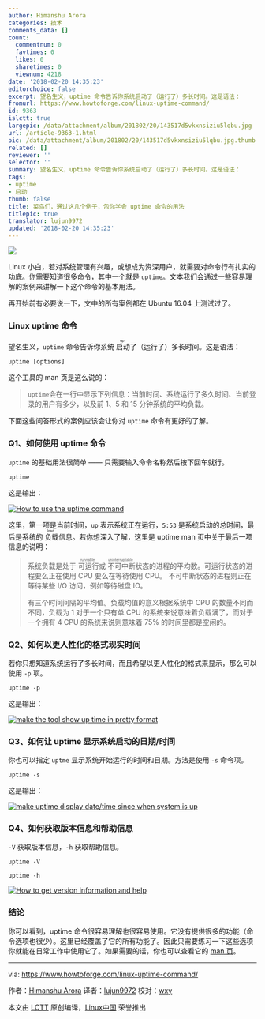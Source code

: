 ```yaml
---
author: Himanshu Arora
categories: 技术
comments_data: []
count:
  commentnum: 0
  favtimes: 0
  likes: 0
  sharetimes: 0
  viewnum: 4218
date: '2018-02-20 14:35:23'
editorchoice: false
excerpt: 望名生义，uptime 命令告诉你系统启动了（运行了）多长时间。这是语法：
fromurl: https://www.howtoforge.com/linux-uptime-command/
id: 9363
islctt: true
largepic: /data/attachment/album/201802/20/143517d5vkxnsiziu5lqbu.jpg
url: /article-9363-1.html
pic: /data/attachment/album/201802/20/143517d5vkxnsiziu5lqbu.jpg.thumb.jpg
related: []
reviewer: ''
selector: ''
summary: 望名生义，uptime 命令告诉你系统启动了（运行了）多长时间。这是语法：
tags:
- uptime
- 启动
thumb: false
title: 菜鸟们，通过这几个例子，包你学会 uptime 命令的用法
titlepic: true
translator: lujun9972
updated: '2018-02-20 14:35:23'
---
```


![](/data/attachment/album/201802/20/143517d5vkxnsiziu5lqbu.jpg)


Linux 小白，若对系统管理有兴趣，或想成为资深用户，就需要对命令行有扎实的功底。你需要知道很多命令，其中一个就是 `uptime`。文本我们会通过一些容易理解的案例来讲解一下这个命令的基本用法。


再开始前有必要说一下，文中的所有案例都在 Ubuntu 16.04 上测试过了。


### Linux uptime 命令


望名生义，`uptime` 命令告诉你系统<ruby> 启动 <rt>  up </rt></ruby>了（运行了）多长时间。这是语法：



```
uptime [options]

```

这个工具的 man 页是这么说的：



> 
> `uptime`会在一行中显示下列信息：当前时间、系统运行了多久时间、当前登录的用户有多少，以及前 1、5 和 15 分钟系统的平均负载。
> 
> 
> 


下面这些问答形式的案例应该会让你对 `uptime` 命令有更好的了解。


### Q1、如何使用 uptime 命令


`uptime` 的基础用法很简单 —— 只需要输入命令名称然后按下回车就行。



```
uptime

```

这是输出：


[![How to use the uptime command](/data/attachment/album/201802/20/143526ahnt5s5bhp7n75z3.png)](https://www.howtoforge.com/images/usage_of_pfsense_to_block_dos_attack_/big/uptime-basic-usage1.png)


这里，第一项是当前时间，`up` 表示系统正在运行，`5:53` 是系统启动的总时间，最后是系统的<ruby> 负载 <rt>  load </rt></ruby>信息。若你想深入了解，这里是 uptime man 页中关于最后一项信息的说明：



> 
> 系统负载是处于<ruby> 可运行 <rt>  runnable </rt></ruby>或<ruby> 不可中断 <rt>  uninterruptable </rt></ruby>状态的进程的平均数。可运行状态的进程要么正在使用 CPU 要么在等待使用 CPU。 不可中断状态的进程则正在等待某些 I/O 访问，例如等待磁盘 IO。
> 
> 
> 有三个时间间隔的平均值。负载均值的意义根据系统中 CPU 的数量不同而不同，负载为 1 对于一个只有单 CPU 的系统来说意味着负载满了，而对于一个拥有 4 CPU 的系统来说则意味着 75% 的时间里都是空闲的。
> 
> 
> 


### Q2、如何以更人性化的格式现实时间


若你只想知道系统运行了多长时间，而且希望以更人性化的格式来显示，那么可以使用 `-p` 项。



```
uptime -p

```

这是输出：


[![make the tool show up time in pretty format](/data/attachment/album/201802/20/143528r94ojuekjy5uyejm.png)](https://www.howtoforge.com/images/usage_of_pfsense_to_block_dos_attack_/big/uptime-p-option.png)


### Q3、如何让 uptime 显示系统启动的日期/时间


你也可以指定 `uptme` 显示系统开始运行的时间和日期。方法是使用 `-s` 命令项。



```
uptime -s

```

这是输出：


[![make uptime display date/time since when system is up](/data/attachment/album/201802/20/143529h21w9yi51bcziwie.png)](https://www.howtoforge.com/images/usage_of_pfsense_to_block_dos_attack_/big/uptime-s.png)


### Q4、如何获取版本信息和帮助信息


`-V` 获取版本信息，`-h` 获取帮助信息。



```
uptime -V

uptime -h

```

[![How to get version information and help](/data/attachment/album/201802/20/143531r8bxo18fobfwk65d.png)](https://www.howtoforge.com/images/usage_of_pfsense_to_block_dos_attack_/big/uptime-v-h.png)


### 结论


你可以看到，uptime 命令很容易理解也很容易使用。它没有提供很多的功能（命令选项也很少）。这里已经覆盖了它的所有功能了。因此只需要练习一下这些选项你就能在日常工作中使用它了。如果需要的话，你也可以查看它的 [man 页](https://linux.die.net/man/1/uptime)。




---


via: <https://www.howtoforge.com/linux-uptime-command/>


作者：[Himanshu Arora](https://www.howtoforge.com) 译者：[lujun9972](https://github.com/lujun9972) 校对：[wxy](https://github.com/wxy)


本文由 [LCTT](https://github.com/LCTT/TranslateProject) 原创编译，[Linux中国](https://linux.cn/) 荣誉推出